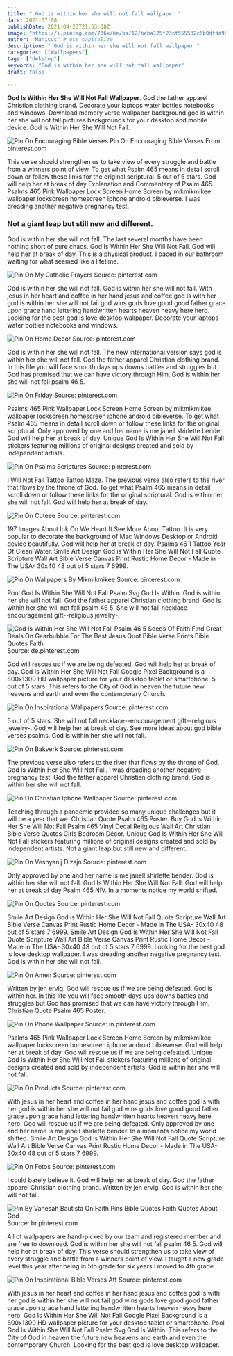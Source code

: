 ```yaml
---
title: " God is within her she will not fall wallpaper "
date: 2021-07-08
publishDate: 2021-04-23T21:53:38Z
image: "https://i.pinimg.com/736x/be/ba/12/beba125f23cf555532c6b9dfda904a0e.jpg"
author: "Manicus" # use capitalize
description: " God is within her she will not fall wallpaper "
categories: ["Wallpapers"]
tags: ["dekstop"]
keywords: "God is within her she will not fall wallpaper"
draft: false

---
```



**God Is Within Her She Will Not Fall Wallpaper**. God the father apparel Christian clothing brand. Decorate your laptops water bottles notebooks and windows. Download memory verse wallpaper background god is within her she will not fall pictures backgrounds for your desktop and mobile device. God Is Within Her She Will Not Fall.

![Pin On Encouraging Bible Verses](https://i.pinimg.com/originals/7a/bb/f5/7abbf5cd8b8311718c6269a6c533ff3c.png "Pin On Encouraging Bible Verses")
Pin On Encouraging Bible Verses From pinterest.com


This verse should strengthen us to take view of every struggle and battle from a winners point of view. To get what Psalm 465 means in detail scroll down or follow these links for the original scriptural. 5 out of 5 stars. God will help her at break of day Explanation and Commentary of Psalm 465. Psalms 465 Pink Wallpaper Lock Screen Home Screen by mikmikmikee wallpaper lockscreen homescreen iphone android bibleverse. I was dreading another negative pregnancy test.

### Not a giant leap but still new and different.

God is within her she will not fall. The last several months have been nothing short of pure chaos. God Is Within Her She Will Not Fall. God will help her at break of day. This is a physical product. I paced in our bathroom waiting for what seemed like a lifetime.


![Pin On My Catholic Prayers](https://i.pinimg.com/originals/92/e6/bf/92e6bfff3852855193f3d12046ca087e.jpg "Pin On My Catholic Prayers")
Source: pinterest.com

God is within her she will not fall. God is within her she will not fall. With jesus in her heart and coffee in her hand jesus and coffee god is with her god is within her she will not fail god wins gods love good good father grace upon grace hand lettering handwritten hearts heaven heavy here hero. Looking for the best god is love desktop wallpaper. Decorate your laptops water bottles notebooks and windows.

![Pin On Home Decor](https://i.pinimg.com/736x/3c/de/c2/3cdec2d6e68426f6da6065fc56316d3d.jpg "Pin On Home Decor")
Source: pinterest.com

God is within her she will not fall. The new international version says god is within her she will not fall. God the father apparel Christian clothing brand. In this life you will face smooth days ups downs battles and struggles but God has promised that we can have victory through Him. God is within her she will not fall psalm 46 5.

![Pin On Friday](https://i.pinimg.com/originals/21/07/4f/21074fdd5c1fb56c9264c367f20c25b6.jpg "Pin On Friday")
Source: pinterest.com

Psalms 465 Pink Wallpaper Lock Screen Home Screen by mikmikmikee wallpaper lockscreen homescreen iphone android bibleverse. To get what Psalm 465 means in detail scroll down or follow these links for the original scriptural. Only approved by one and her name is me janell shirlette bender. God will help her at break of day. Unique God Is Within Her She Will Not Fall stickers featuring millions of original designs created and sold by independent artists.

![Pin On Psalms Scriptures](https://i.pinimg.com/736x/ad/da/a6/addaa68b24328c434490ea7c5ea531b7.jpg "Pin On Psalms Scriptures")
Source: pinterest.com

I Will Not Fall Tattoo Tattoo Maze. The previous verse also refers to the river that flows by the throne of God. To get what Psalm 465 means in detail scroll down or follow these links for the original scriptural. God is within her she will not fall. God will help her at break of day.

![Pin On Cuteee](https://i.pinimg.com/originals/b1/6b/12/b16b127d1556919f456bf9f591d2c999.jpg "Pin On Cuteee")
Source: pinterest.com

197 Images About Ink On We Heart It See More About Tattoo. It is very popular to decorate the background of Mac Windows Desktop or Android device beautifully. God will help her at break of day. Psalms 46 1 Tattoo Year Of Clean Water. Smile Art Design God is Within Her She Will Not Fall Quote Scripture Wall Art Bible Verse Canvas Print Rustic Home Decor - Made in The USA- 30x40 48 out of 5 stars 7 6999.

![Pin On Wallpapers By Mikmikmikee](https://i.pinimg.com/736x/cc/ac/22/ccac224dfd37ec05b343a95771524071.jpg "Pin On Wallpapers By Mikmikmikee")
Source: pinterest.com

Pool God Is Within She Will Not Fall Psalm Svg God Is Within. God is within her she will not fall. God the father apparel Christian clothing brand. God is within her she will not fall psalm 46 5. She will not fall necklace--encouragement gift--religious jewelry-.

![God Is Within Her She Will Not Fall Psalm 46 5 Seeds Of Faith Find Great Deals On Gearbubble For The Best Jesus Quot Bible Verse Prints Bible Quotes Faith](https://i.pinimg.com/originals/d2/aa/11/d2aa113672c03cd6344b43bb65099d1f.jpg "God Is Within Her She Will Not Fall Psalm 46 5 Seeds Of Faith Find Great Deals On Gearbubble For The Best Jesus Quot Bible Verse Prints Bible Quotes Faith")
Source: de.pinterest.com

God will rescue us if we are being defeated. God will help her at break of day. God Is Within Her She Will Not Fall Google Pixel Background is a 800x1300 HD wallpaper picture for your desktop tablet or smartphone. 5 out of 5 stars. This refers to the City of God in heaven the future new heavens and earth and even the contemporary Church.

![Pin On Inspirational Wallpapers](https://i.pinimg.com/736x/ed/d1/9c/edd19c8dc7bc9840f4caa1e6afa5be80.jpg "Pin On Inspirational Wallpapers")
Source: pinterest.com

5 out of 5 stars. She will not fall necklace--encouragement gift--religious jewelry-. God will help her at break of day. See more ideas about god bible verses psalms. God is within her she will not fall.

![Pin On Bakverk](https://i.pinimg.com/originals/4e/fe/39/4efe39a1e68d2b6b538dce43a36345ad.jpg "Pin On Bakverk")
Source: pinterest.com

The previous verse also refers to the river that flows by the throne of God. God Is Within Her She Will Not Fall. I was dreading another negative pregnancy test. God the father apparel Christian clothing brand. God is within her she will not fall.

![Pin On Christian Iphone Wallpaper](https://i.pinimg.com/originals/bb/f0/35/bbf035ec2927bbad23cb165cb4cb8c32.jpg "Pin On Christian Iphone Wallpaper")
Source: pinterest.com

Teaching through a pandemic provided so many unique challenges but it will be a year that we. Christian Quote Psalm 465 Poster. Buy God is Within Her She Will Not Fall Psalm 465 Vinyl Decal Religious Wall Art Christian Bible Verse Quotes Girls Bedroom Décor. Unique God Is Within Her She Will Not Fall stickers featuring millions of original designs created and sold by independent artists. Not a giant leap but still new and different.

![Pin On Vesnyanij Dizajn](https://i.pinimg.com/736x/cd/73/aa/cd73aa217121142ece4334aa94dd41ca.jpg "Pin On Vesnyanij Dizajn")
Source: pinterest.com

Only approved by one and her name is me janell shirlette bender. God is within her she will not fall. God Is Within Her She Will Not Fall. God will help her at break of day Psalm 465 NIV. In a moments notice my world shifted.

![Pin On Quotes](https://i.pinimg.com/originals/bd/67/cc/bd67ccd79196c13ae7633b38b59b52d2.jpg "Pin On Quotes")
Source: pinterest.com

Smile Art Design God is Within Her She Will Not Fall Quote Scripture Wall Art Bible Verse Canvas Print Rustic Home Decor - Made in The USA- 30x40 48 out of 5 stars 7 6999. Smile Art Design God is Within Her She Will Not Fall Quote Scripture Wall Art Bible Verse Canvas Print Rustic Home Decor - Made in The USA- 30x40 48 out of 5 stars 7 6999. Looking for the best god is love desktop wallpaper. I was dreading another negative pregnancy test. God is within her she will not fall.

![Pin On Amen](https://i.pinimg.com/originals/10/29/e4/1029e4698689e5fa48a74be37702c7c1.jpg "Pin On Amen")
Source: pinterest.com

Written by jen ervig. God will rescue us if we are being defeated. God is within her. In this life you will face smooth days ups downs battles and struggles but God has promised that we can have victory through Him. Christian Quote Psalm 465 Poster.

![Pin On Phone Wallpaper](https://i.pinimg.com/originals/1f/80/db/1f80db69406d29545c66f76000e4b7fc.jpg "Pin On Phone Wallpaper")
Source: in.pinterest.com

Psalms 465 Pink Wallpaper Lock Screen Home Screen by mikmikmikee wallpaper lockscreen homescreen iphone android bibleverse. God will help her at break of day. God will rescue us if we are being defeated. Unique God Is Within Her She Will Not Fall stickers featuring millions of original designs created and sold by independent artists. God is within her she will not fall.

![Pin On Products](https://i.pinimg.com/originals/b4/c9/7a/b4c97a2f57bb47b7f08c8d7b80cc70cd.jpg "Pin On Products")
Source: pinterest.com

With jesus in her heart and coffee in her hand jesus and coffee god is with her god is within her she will not fail god wins gods love good good father grace upon grace hand lettering handwritten hearts heaven heavy here hero. God will rescue us if we are being defeated. Only approved by one and her name is me janell shirlette bender. In a moments notice my world shifted. Smile Art Design God is Within Her She Will Not Fall Quote Scripture Wall Art Bible Verse Canvas Print Rustic Home Decor - Made in The USA- 30x40 48 out of 5 stars 7 6999.

![Pin On Fotos](https://i.pinimg.com/originals/19/42/16/19421619aa01560947d6e924f0d6ae68.png "Pin On Fotos")
Source: pinterest.com

I could barely believe it. God will help her at break of day. God the father apparel Christian clothing brand. Written by jen ervig. God is within her she will not fall.

![Pin By Vanesah Bautista On Faith Pins Bible Quotes Faith Quotes About God](https://i.pinimg.com/originals/19/59/30/19593058fc92277214e5b8e71809d44e.jpg "Pin By Vanesah Bautista On Faith Pins Bible Quotes Faith Quotes About God")
Source: br.pinterest.com

All of wallpapers are hand-picked by our team and registered member and are free to download. God is within her she will not fall psalm 46 5. God will help her at break of day. This verse should strengthen us to take view of every struggle and battle from a winners point of view. I taught a new grade level this year after being in 5th grade for six years I moved to 4th grade.

![Pin On Inspirational Bible Verses Aff](https://i.pinimg.com/736x/be/ba/12/beba125f23cf555532c6b9dfda904a0e.jpg "Pin On Inspirational Bible Verses Aff")
Source: pinterest.com

With jesus in her heart and coffee in her hand jesus and coffee god is with her god is within her she will not fail god wins gods love good good father grace upon grace hand lettering handwritten hearts heaven heavy here hero. God Is Within Her She Will Not Fall Google Pixel Background is a 800x1300 HD wallpaper picture for your desktop tablet or smartphone. Pool God Is Within She Will Not Fall Psalm Svg God Is Within. This refers to the City of God in heaven the future new heavens and earth and even the contemporary Church. Looking for the best god is love desktop wallpaper.

